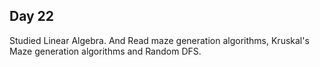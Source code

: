 ## Day 22
Studied Linear Algebra. And Read maze generation algorithms, Kruskal's Maze generation algorithms and Random DFS.
